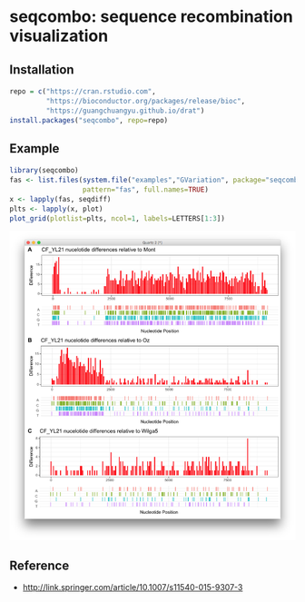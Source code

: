 seqcombo: sequence recombination visualization
===========================================================================================================================

## Installation

```r
repo = c("https://cran.rstudio.com",
         "https://bioconductor.org/packages/release/bioc",
         "https://guangchuangyu.github.io/drat")
install.packages("seqcombo", repo=repo)
```

## Example

```r
library(seqcombo)
fas <- list.files(system.file("examples","GVariation", package="seqcombo"),
                  pattern="fas", full.names=TRUE)
x <- lapply(fas, seqdiff)
plts <- lapply(x, plot)
plot_grid(plotlist=plts, ncol=1, labels=LETTERS[1:3])
```

![](https://raw.githubusercontent.com/GuangchuangYu/seqcombo/master/inst/figures/GVariation.png)

## Reference

+ <http://link.springer.com/article/10.1007/s11540-015-9307-3>
